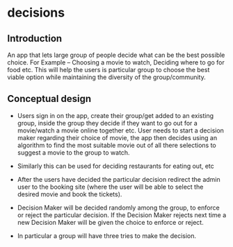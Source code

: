# decisions
## Introduction
An app that lets large group of people decide what can be the best possible choice. For Example – Choosing a movie to watch, Deciding where to go for food etc. This will help the users is particular group to choose the best viable option while maintaining the diversity of the group/community.

## Conceptual design
- Users sign in on the app, create their group/get added to an existing group, inside the group they  decide if they want to go out for a movie/watch a movie online together etc. User needs to start a decision maker regarding their choice of movie, the app then decides using an algorithm to find the most suitable movie out of all there selections to suggest a movie to the group to watch.

- Similarly this can be used for deciding restaurants for eating out, etc

- After the users have decided the particular decision redirect the admin user to the booking site (where the user will be able to select the desired movie and book the tickets).

- Decision Maker will be decided randomly among the group, to enforce or reject the particular decision. If the Decision Maker rejects next time a new Decision Maker will be given the choice to enforce or reject.

- In particular a group will have three tries to make the decision.